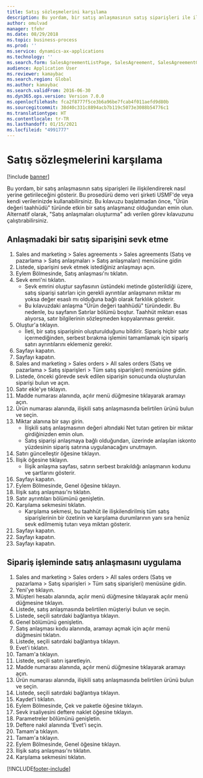 ```yaml
---
title: Satış sözleşmelerini karşılama
description: Bu yordam, bir satış anlaşmasının satış siparişleri ile ilişkilendirerek nasıl yerine getirileceğini gösterir.
author: omulvad
manager: tfehr
ms.date: 08/29/2018
ms.topic: business-process
ms.prod: ''
ms.service: dynamics-ax-applications
ms.technology: ''
ms.search.form: SalesAgreementListPage, SalesAgreement, SalesAgreementGenerateReleaseOrder, SalesTableListPage, SalesTable, AgreementLine, SalesCreateOrder,  SalesEditLines, SalesAgreementHistory
audience: Application User
ms.reviewer: kamaybac
ms.search.region: Global
ms.author: kamaybac
ms.search.validFrom: 2016-06-30
ms.dyn365.ops.version: Version 7.0.0
ms.openlocfilehash: fca2f8777f5ce3b6a96be7fcab4f011aefd9d80b
ms.sourcegitcommit: 38d40c331c8894acb7b119c5073e3088b54776c1
ms.translationtype: HT
ms.contentlocale: tr-TR
ms.lasthandoff: 01/15/2021
ms.locfileid: "4991777"
---
```

# <a name="fulfill-sales-agreements"></a>Satış sözleşmelerini karşılama

[!include [banner](../../includes/banner.md)]

Bu yordam, bir satış anlaşmasının satış siparişleri ile ilişkilendirerek nasıl yerine getirileceğini gösterir. Bu prosedürü demo veri şirketi USMF'de veya kendi verilerinizde kullanabilirsiniz. Bu kılavuzu başlatmadan önce, "Ürün değeri taahhüdü" türünde etkin bir satış anlaşmanız olduğundan emin olun. Alternatif olarak, "Satış anlaşmaları oluşturma" adı verilen görev kılavuzunu çalıştırabilirsiniz.  




## <a name="release-a-sales-order-from-the-agreement"></a>Anlaşmadaki bir satış siparişini sevk etme
1. Sales and marketing > Sales agreements > Sales agreements (Satış ve pazarlama > Satış anlaşmaları > Satış anlaşmaları) menüsüne gidin
2. Listede, siparişini sevk etmek istediğiniz anlaşmayı açın.
3. Eylem Bölmesinde, Satış anlaşması'nı tıklatın.
4. Sevk emri'ni tıklatın.
    * Sevk emrini oluştur sayfasının üstündeki metinde gösterildiği üzere, satış siparişi satırları için gerekli ayrıntılar anlaşmanın miktar mı yoksa değer esaslı mı olduğuna bağlı olarak farklılık gösterir.  
    * Bu kılavuzdaki anlaşma "Ürün değeri taahhüdü" türündedir. Bu nedenle, bu sayfanın Satırlar bölümü boştur. Taahhüt miktarı esas alıyorsa, satır bilgilerinin sözleşmeden kopyalanması gerekir.  
5. Oluştur'a tıklayın.
    * İleti, bir satış siparişinin oluşturulduğunu bildirir. Sipariş hiçbir satır içermediğinden, serbest bırakma işlemini tamamlamak için sipariş satırı ayrıntılarını eklemeniz gerekir.   
6. Sayfayı kapatın.
7. Sayfayı kapatın.
8. Sales and marketing > Sales orders > All sales orders (Satış ve pazarlama > Satış siparişleri > Tüm satış siparişleri) menüsüne gidin.
9. Listede, önceki görevde sevk edilen siparişin sonucunda oluşturulan siparişi bulun ve açın.
10. Satır ekle'ye tıklayın.
11. Madde numarası alanında, açılır menü düğmesine tıklayarak aramayı açın.
12. Ürün numarası alanında, ilişkili satış anlaşmasında belirtilen ürünü bulun ve seçin.
13. Miktar alanına bir sayı girin.
    * İlişkili satış anlaşmasının değeri altındaki Net tutarı getiren bir miktar girdiğinizden emin olun.  
    * Satış siparişi anlaşmaya bağlı olduğundan, üzerinde anlaşılan iskonto yüzdesinin sipariş satırına uygulanacağını unutmayın.  
14. Satırı güncelleştir öğesine tıklayın.
15. İlişik öğesine tıklayın.
    * İlişik anlaşma sayfası, satırın serbest bırakıldığı anlaşmanın kodunu ve şartlarını gösterir.  
16. Sayfayı kapatın.
17. Eylem Bölmesinde, Genel öğesine tıklayın.
18. İlişik satış anlaşması'nı tıklatın.
19. Satır ayrıntıları bölümünü genişletin.
20. Karşılama sekmesini tıklatın.
    * Karşılama sekmesi, bu taahhüt ile ilişkilendirilmiş tüm satış siparişlerinin bir özetinin ve karşılama durumlarının yanı sıra henüz sevk edilmemiş tutarı veya miktarı gösterir.   
21. Sayfayı kapatın.
22. Sayfayı kapatın.
23. Sayfayı kapatın.

## <a name="apply-sales-agreement-in-the-order-process"></a>Sipariş işleminde satış anlaşmasını uygulama
1. Sales and marketing > Sales orders > All sales orders (Satış ve pazarlama > Satış siparişleri > Tüm satış siparişleri) menüsüne gidin.
2. Yeni'ye tıklayın.
3. Müşteri hesabı alanında, açılır menü düğmesine tıklayarak açılır menü düğmesine tıklayın.
4. Listede, satış anlaşmasında belirtilen müşteriyi bulun ve seçin.
5. Listede, seçili satırdaki bağlantıya tıklayın.
6. Genel bölümünü genişletin.
7. Satış anlaşması kodu alanında, aramayı açmak için açılır menü düğmesini tıklatın.
8. Listede, seçili satırdaki bağlantıya tıklayın.
9. Evet'i tıklatın.
10. Tamam'a tıklayın.
11. Listede, seçili satırı işaretleyin.
12. Madde numarası alanında, açılır menü düğmesine tıklayarak aramayı açın.
13. Ürün numarası alanında, ilişkili satış anlaşmasında belirtilen ürünü bulun ve seçin.
14. Listede, seçili satırdaki bağlantıya tıklayın.
15. Kaydet'i tıklatın.
16. Eylem Bölmesinde, Çek ve paketle öğesine tıklayın.
17. Sevk irsaliyesini deftere naklet öğesine tıklayın.
18. Parametreler bölümünü genişletin.
19. Deftere nakil alanında 'Evet'i seçin.
20. Tamam'a tıklayın.
21. Tamam'a tıklayın.
22. Eylem Bölmesinde, Genel öğesine tıklayın.
23. İlişik satış anlaşması'nı tıklatın.
24. Karşılama sekmesini tıklatın.



[!INCLUDE[footer-include](../../../includes/footer-banner.md)]